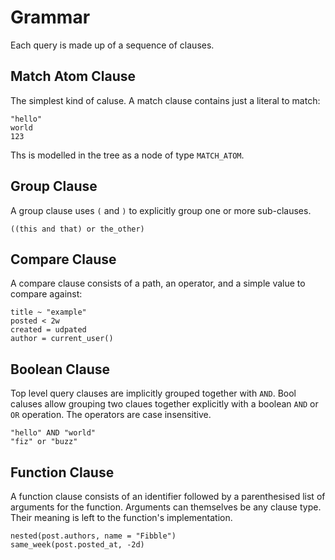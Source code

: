 # Grammar

Each query is made up of a sequence of clauses.

## Match Atom Clause

The simplest kind of caluse. A match clause contains just a literal to match:

```
"hello"
world
123
```

Ths is modelled in the tree as a node of type `MATCH_ATOM`.

## Group Clause

A group clause uses `(` and `)` to explicitly group one or more sub-clauses.

```
((this and that) or the_other)
```

## Compare Clause

A compare clause consists of a path, an operator, and a simple value to compare
against:

```
title ~ "example"
posted < 2w
created = udpated
author = current_user()
```

## Boolean Clause

Top level query clauses are implicitly grouped together with `AND`. Bool caluses
allow grouping two claues together explicitly with a boolean `AND` or `OR`
operation. The operators are case insensitive.

```
"hello" AND "world"
"fiz" or "buzz"
```

## Function Clause

A function clause consists of an identifier followed by a parenthesised list of arguments for the function. Arguments can themselves be any clause type. Their meaning is left to the function's implementation.

```
nested(post.authors, name = "Fibble")
same_week(post.posted_at, -2d)
```